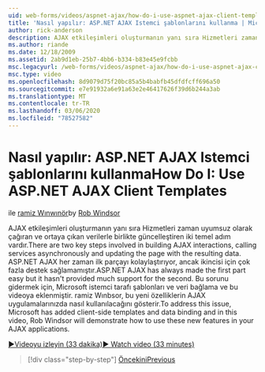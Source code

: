 ```yaml
---
uid: web-forms/videos/aspnet-ajax/how-do-i-use-aspnet-ajax-client-templates
title: 'Nasıl yapılır: ASP.NET AJAX Istemci şablonlarını kullanma | Microsoft Docs'
author: rick-anderson
description: AJAX etkileşimleri oluşturmanın yanı sıra Hizmetleri zaman uyumsuz olarak çağıran ve ortaya çıkan verilerle birlikte güncelleştiren iki temel adım vardır. ASP.NET AJAX h...
ms.author: riande
ms.date: 12/18/2009
ms.assetid: 2ab9d1eb-25b7-4bb6-b334-b83e45e9fcbb
msc.legacyurl: /web-forms/videos/aspnet-ajax/how-do-i-use-aspnet-ajax-client-templates
msc.type: video
ms.openlocfilehash: 8d9079d75f20bc85a5b4babfb45dfdfcff696a50
ms.sourcegitcommit: e7e91932a6e91a63e2e46417626f39d6b244a3ab
ms.translationtype: MT
ms.contentlocale: tr-TR
ms.lasthandoff: 03/06/2020
ms.locfileid: "78527582"
---
```

# <a name="how-do-i-use-aspnet-ajax-client-templates"></a><span data-ttu-id="a6c1a-104">Nasıl yapılır: ASP.NET AJAX Istemci şablonlarını kullanma</span><span class="sxs-lookup"><span data-stu-id="a6c1a-104">How Do I: Use ASP.NET AJAX Client Templates</span></span>

<span data-ttu-id="a6c1a-105">ile [ramiz Wınwınör](https://twitter.com/robwindsor)</span><span class="sxs-lookup"><span data-stu-id="a6c1a-105">by [Rob Windsor](https://twitter.com/robwindsor)</span></span>

<span data-ttu-id="a6c1a-106">AJAX etkileşimleri oluşturmanın yanı sıra Hizmetleri zaman uyumsuz olarak çağıran ve ortaya çıkan verilerle birlikte güncelleştiren iki temel adım vardır.</span><span class="sxs-lookup"><span data-stu-id="a6c1a-106">There are two key steps involved in building AJAX interactions, calling services asynchronously and updating the page with the resulting data.</span></span> <span data-ttu-id="a6c1a-107">ASP.NET AJAX her zaman ilk parçayı kolaylaştırıyor, ancak ikincisi için çok fazla destek sağlamamıştır.</span><span class="sxs-lookup"><span data-stu-id="a6c1a-107">ASP.NET AJAX has always made the first part easy but it hasn't provided much support for the second.</span></span> <span data-ttu-id="a6c1a-108">Bu sorunu gidermek için, Microsoft istemci tarafı şablonları ve veri bağlama ve bu videoya eklenmiştir. ramiz Wınbsor, bu yeni özelliklerin AJAX uygulamalarınızda nasıl kullanılacağını gösterir.</span><span class="sxs-lookup"><span data-stu-id="a6c1a-108">To address this issue, Microsoft has added client-side templates and data binding and in this video, Rob Windsor will demonstrate how to use these new features in your AJAX applications.</span></span>

[<span data-ttu-id="a6c1a-109">&#9654;Videoyu izleyin (33 dakika)</span><span class="sxs-lookup"><span data-stu-id="a6c1a-109">&#9654; Watch video (33 minutes)</span></span>](https://channel9.msdn.com/Blogs/ASP-NET-Site-Videos/how-do-i-use-aspnet-ajax-client-templates)

> [!div class="step-by-step"]
> [<span data-ttu-id="a6c1a-110">Öncekini</span><span class="sxs-lookup"><span data-stu-id="a6c1a-110">Previous</span></span>](how-do-i-customize-error-handling-for-the-aspnet-ajax-updatepanel.md)
